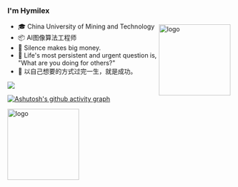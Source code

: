 ### I'm Hymilex

<img src="https://github-readme-stats.vercel.app/api?username=Hymilex&show_icons=true" alt="logo" height="160" align="right" style="margin: 5px; margin-bottom: 20px;" />



- 🎓 China University of Mining and Technology
- 📦 AI图像算法工程师
- 🤔 Silence makes big money.
- 💬 Life's most persistent and urgent question is, "What are you doing for others?"
- 🌱 以自己想要的方式过完一生，就是成功。


<!--
**Hymilex/Hymilex** is a ✨ _special_ ✨ repository because its `README.md` (this file) appears on your GitHub profile.

Here are some ideas to get you started:

- 🔭 I’m currently working on ...
- 🌱 I’m currently learning ...
- 👯 I’m looking to collaborate on ...
- 🤔 I’m looking for help with ...
- 💬 Ask me about ...
- 📫 How to reach me: ...
- 😄 Pronouns: ...
- ⚡ Fun fact: ...
- 👋
-->




![](https://visitor-badge.glitch.me/badge?page_id=Hymilex.readme)

[![Ashutosh's github activity graph](https://activity-graph.herokuapp.com/graph?username=Hymilex&theme=react-dark)](https://github.com/ashutosh00710/github-readme-activity-graph)


<img src="https://github-profile-trophy.vercel.app/?username=Hymilex&theme=flat&column=7" alt="logo" height="160" align="center" style="margin: auto; margin-bottom: 20px;" />
